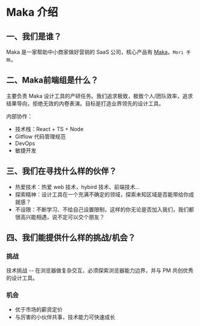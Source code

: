 # Maka 介绍

## 一、我们是谁？

Maka 是一家帮助中小商家做好营销的 SaaS 公司，核心产品有 [Maka](https://www.maka.im/home)，`Mori 手帐`。

## 二、Maka前端组是什么？

主要负责 Maka 设计工具的产研任务。我们追求极致，极致个人/团队效率，追求结果导向，拒绝无效的内卷表演。目标是打造业界领先的设计工具。

内部协作：

- 技术栈：React + TS + Node
- Gitflow 代码管理规范
- DevOps
- 敏捷开发

## 三、我们在寻找什么样的伙伴？

- 热爱技术：热爱 web 技术，hybird 技术、前端技术...
- 探索精神：设计工具在一个充满不确定的领域，探索未知区域是否能带给你成就感？
- 不设限：不断学习、不给自己设置限制，这样的你无论是否加入我们，我们都很高兴能相遇，说不定可以交个朋友？

## 四、我们能提供什么样的挑战/机会？

### 挑战

技术挑战 -- 在浏览器做复杂交互，必须探索浏览器能力边界，并与 PM 共创优秀的设计工具。

### 机会

- 优于市场的薪资定价
- 与厉害的小伙伴共事，技术能力可快速成长
